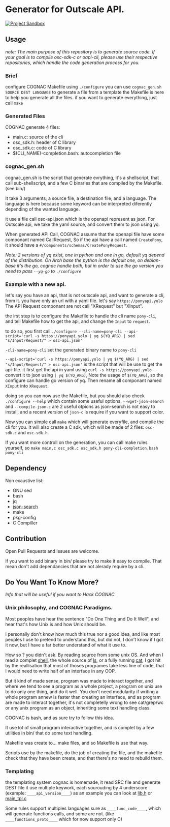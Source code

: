 # Generator for Outscale API.
[![Project Sandbox](https://docs.outscale.com/fr/userguide/_images/Project-Sandbox-yellow.svg)](https://docs.outscale.com/en/userguide/Open-Source-Projects.html)

## Usage

*note: The main purpose of this repository is to generate source code. If your goal is to compile osc-sdk-c or oapi-cli, please use their respective repositories, which handle the code generation process for you.*

### Brief

configure COGNAC Makefile using `./configure`
you can use `cognac_gen.sh SOURCE DEST LANGUAGE` to generate a file from a template
the Makefile is here to help you generate all the files.
if you want to generate everything, just call `make`

### Generated Files

COGNAC generate 4 files:
- main.c: source of the cli
- osc_sdk.h: header of C library
- osc_sdk.c: code of C library
- $(CLI_NAME)-completion.bash: autocompletion file

### cognac_gen.sh

cognac_gen.sh is the script that generate evrything, it's a shellscript, that call sub-shellscript,
and a few C binaries that are compiled by the Makefile. (see bin/)

It take 3 arguments, a source file, a destination file, and a language.
The language is here because some keyword can be interpreted diferently depending of the wanted language.

it use a file call osc-api.json which is the openapi represent as json.
For Outscale api, we take the yaml source, and convert them to json using yq.

When generated API Call, COGNAC assume that the openapi file have some componant named CallRequest,
So if the api have a call named `CreatePony`, it should have a `#/components/schemas/CreatePonyRequest`.

*Note: 2 versions of yq exist, one in python and one in go, default yq depend of the distribution. On Arch base the python is the default one, on debian-base it's the go, cognac handle both, but in order to use the go version you need to pass `--yq-go` to `./configure`*

### Example with a new api.

let's say you have an api, that is not outscale api, and want to generate a cli, from it.
you have only an url with a yaml file. let's say `https://ponyapi.yolo`
The API Request componant are not call "XRequest" but "XInput".

the irst step is to configure the Makefile to handle the cli name `pony-cli`, and tell Makefile how to get the api, and change the `Input` to `request`.

to do so, you first call `./configure --cli-name=pony-cli --api-script='curl -s https://ponyapi.yolo | yq $(YQ_ARG) | sed "s/Input/Request/" > osc-api.json'`

`-cli-name=pony-cli` set the generated binary name to `pony-cli`

`--api-script='curl -s https://ponyapi.yolo | yq $(YQ_ARG) | sed "s/Input/Request/" > osc-api.json'`
is the script that will be use to get the api-file.
it first get the api in yaml using `curl -s https://ponyapi.yolo`
convert it to json using `| yq $(YQ_ARG)`, Note the usage of `$(YQ_ARG)`, so the configure can handle go version of yq.
Then rename all componant named `XInput` into `XRequest`.

doing so you can now use the Makefile, but you should also check `./configure --help` which contain some useful options.
`--wget-json-search` and `--compile-json-c` are 2 useful otpions as json-search is not easy to install, and a recent version of `json-c` is require if you want to support color.

Now you can simple call `make` which will generate everyfile, and compile the cli for you.
It will also create a C sdk, which will be made of 2 files: `osc-sdk.c` and `osc-sdk.h`.

If you want more controll on the generation, you can call make rules yourself, so `make main.c osc_sdk.c osc_sdk.h pony-cli-completion.bash pony-cli`


## Dependency

Non exaustive list:
- GNU sed
- bash
- jq
- [json-search](https://github.com/cosmo-ray/json-search)
- make
- pkg-config
- C Compiller


## Contribution

Open Pull Requests and Issues are welcome.

If you want to add binary in bin/ please try to make it easy to compile.
That mean don't add dependancies that are not alerady require by a cli.

## Do You Want To Know More?

*Info that will be useful if you want to Hack COGNAC*

### Unix philosophy, and COGNAC Paradigms.

Most peoples have hear the sentence "Do One Thing and Do It Well", and hear that's how Unix is and how Unix should be.

I personally don't know how much this true nor a good idea, and like most peoples I use to pretend to understand this, but did not, I don't know if I got it now, but I have a far better understand of what it use to.

How so ? you didn't ask. By reading source from some unix OS.
And when I read a complet [shell](https://github.com/dspinellis/unix-history-repo/blob/BSD-1-Snapshot-Development/s1/sh.c), the whole source of [ls](https://github.com/dspinellis/unix-history-repo/blob/BSD-1-Snapshot-Development/s6/ls.c), or a fully running [cat](https://github.com/klange/toaruos/blob/master/apps/cat.c), I got hit by the reallisation that most of thoses programes take less line of code, that I would need to write half of an interface in any OOP.

But it kind of made sense, program was made to interact together, and where we tend to see a program as a whole project, a program on unix use to do only one thing, and do it well.
You don't need modularity if writing a whole program annew is faster than creating an interface, and as program are made to interact together, it's not completelly wrong to see cat/grep/wc or any unix program as an object, inheriting some text handling class.

COGNAC is bash, and as sure try to follow this idea.

It use lot of small program interactive together, and is complet by a few utilities in bin/ that do some text handling.

Makefile was create to... make files, and so Makefile is use that way.

Scripts use by the makefile, do the job of creating the file, and the makefile check that they have been create, and that there's no need to rebuild them.

### Templating

the templating system cognac is homemade, it read SRC file and generate DEST file
it use multiple keywork, each sourouding by 4 underscore (example: `____api_version____`)
as an example you can look at [lib.h](./lib.h) or [main_tpl.c](./main_tpl.c)

Some rules support multiples languages sure as `____func_code____`, which will generate functions calls,
and some are not. (like `____functions_proto____` which for now support only C)
